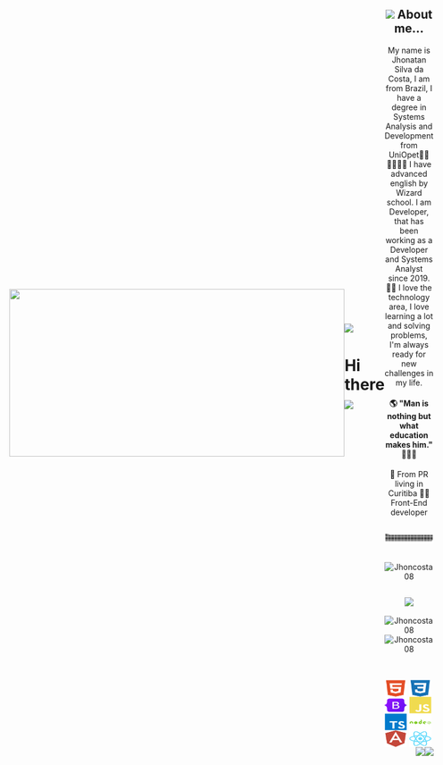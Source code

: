 
<div style="display: flex; justify-content: center; align-items: center">
  <div>
    <img src="https://media.giphy.com/media/dWesBcTLavkZuG35MI/giphy.gif" width="600" height="300"/>
  </div>
  <div>
    <img src="https://media.giphy.com/media/M9gbBd9nbDrOTu1Mqx/giphy.gif" width="100"/>
    <h1>Hi there <img src="https://media.giphy.com/media/hvRJCLFzcasrR4ia7z/giphy.gif" width="5%"></h1>
  </div>
<div>

##

<div align="center">
  <h2><img src="https://media.giphy.com/media/VgCDAzcKvsR6OM0uWg/giphy.gif" width="50"> About me... </h2>
  <p>
    My name is Jhonatan Silva da Costa, I am from Brazil, I have a degree in Systems Analysis and Development from UniOpet👨‍🎓👨‍🎓👨‍🎓 
    I have advanced english by Wizard school. I am Developer, that has been working as a Developer and Systems Analyst since 2019. 👨‍💻
    I love the technology area, I love learning a lot and solving problems, I'm always ready for new challenges in my life.
  </p>
  <h4> 🌎 "Man is nothing but what education makes him." 💭💭💭 </h4>
   <p>
     🚩 From PR living in Curitiba
     👨‍💻 Front-End developer
   </p>
</div>

##

<div align="center">
  <picture>
  <source media="(prefers-color-scheme: dark)" srcset=" https://raw.githubusercontent.com/platane/snk/output/github-contribution-grid-snake-dark.svg"/>
  <source media="(prefers-color-scheme: light)" srcset=" https://raw.githubusercontent.com/platane/snk/output/github-contribution-grid-snake.svg "/>
  <img alt="snake-animation"src="https://raw.githubusercontent.com/platane/snk/output/github-contribution-grid-snake.svg"/>
  </picture>
</div>

##
 
<div align="center"> 
  <img width="100%" src="https://github-profile-trophy.vercel.app/?username=Jhoncosta08&theme=darkhub" alt="Jhoncosta08" />
</div>
 
##
 
<div align="center">
  <img height="180em" src="https://github-readme-stats.vercel.app/api/top-langs/?username=Jhoncosta08&layout=compact&langs_count=7&theme=dracula"/>
</div/
 
<div>
   <p align="center">
      <img align="center" src="https://github-readme-stats.vercel.app/api?username=Jhoncosta08&show_icons=true&locale=en" alt="Jhoncosta08" />
      <img align="center" src="https://github-readme-streak-stats.herokuapp.com/?user=Jhoncosta08&" alt="Jhoncosta08" />
   </p>
<div>
 
##
 
<div style="display: inline_block"><br>
 <img align="center" alt="html-logo" height="30" width="40" src="https://raw.githubusercontent.com/devicons/devicon/master/icons/html5/html5-plain.svg">
 <img align="center" alt="css-logo" height="30" width="40" src="https://raw.githubusercontent.com/devicons/devicon/master/icons/css3/css3-plain.svg">
 <img align="center" alt="bootstrap" height="30" width="40" src="https://raw.githubusercontent.com/devicons/devicon/master/icons/bootstrap/bootstrap-original.svg">
 <img align="center" alt="Js-logo" height="30" width="40" src="https://raw.githubusercontent.com/devicons/devicon/master/icons/javascript/javascript-plain.svg">
 <img align="center" alt="Ts-logo" height="30" width="40" src="https://raw.githubusercontent.com/devicons/devicon/master/icons/typescript/typescript-plain.svg">
 <img align="center" alt="node-logo" height="30" width="40" src="https://raw.githubusercontent.com/devicons/devicon/master/icons/nodejs/nodejs-plain-wordmark.svg">
 <img align="center" alt="Angular-logo" height="30" width="40" src="https://raw.githubusercontent.com/devicons/devicon/master/icons/angularjs/angularjs-plain.svg">
 <img align="center" alt="React-logo" height="30" width="40" src="https://raw.githubusercontent.com/devicons/devicon/master/icons/react/react-original.svg">
  
 <a href="mailto:jhonatan.s.costa97@gmail.com" target="_blank">
   <img align="right" src="https://img.shields.io/badge/-Gmail-%23333?style=for-the-badge&logo=gmail&logoColor=white">
 </a>
  
 <a href="https://www.linkedin.com/in/jhonatan-silva-da-costa/" target="_blank">
   <img align="right" src="https://img.shields.io/badge/-LinkedIn-%230077B5?style=for-the-badge&logo=linkedin&logoColor=white">
 </a>
</div>

